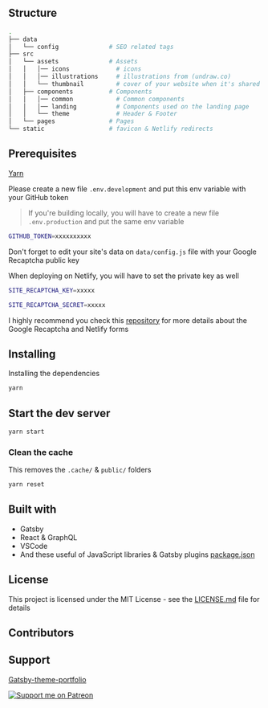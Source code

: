 



## Structure

```bash
.
├── data
│   └── config              # SEO related tags
├── src
│   └── assets              # Assets
│   │   │── icons             # icons
│   │   │── illustrations     # illustrations from (undraw.co)
│   │   └── thumbnail         # cover of your website when it's shared to social media
│   ├── components          # Components
│   │   │── common            # Common components
│   │   │── landing           # Components used on the landing page
│   │   └── theme             # Header & Footer
│   └── pages               # Pages
└── static                  # favicon & Netlify redirects
```

## Prerequisites

[Yarn](https://yarnpkg.com/en/)

Please create a new file `.env.development` and put this env variable with your GitHub token

> If you're building locally, you will have to create a new file `.env.production` and put the same env variable

```bash
GITHUB_TOKEN=xxxxxxxxxx
```

Don't forget to edit your site's data on `data/config.js` file with your Google Recaptcha public key

When deploying on Netlify, you will have to set the private key as well

```bash
SITE_RECAPTCHA_KEY=xxxxx

SITE_RECAPTCHA_SECRET=xxxxx
```

I highly recommend you check this [repository](https://github.com/imorente/gatsby-netlify-form-example) for more details about the Google Recaptcha and Netlify forms

## Installing

Installing the dependencies

```bash
yarn
```

## Start the dev server

```bash
yarn start
```

### Clean the cache

This removes the `.cache/` & `public/` folders

```bash
yarn reset
```

## Built with

- Gatsby
- React & GraphQL
- VSCode
- And these useful of JavaScript libraries & Gatsby plugins [package.json](package.json)

## License

This project is licensed under the MIT License - see the [LICENSE.md](LICENSE.md) file for details

## Contributors



## Support


[Gatsby-theme-portfolio](https://github.com/smakosh/gatsby-theme-portfolio)

[![Support me on Patreon](https://c5.patreon.com/external/logo/become_a_patron_button.png)](https://www.patreon.com/smakosh)
